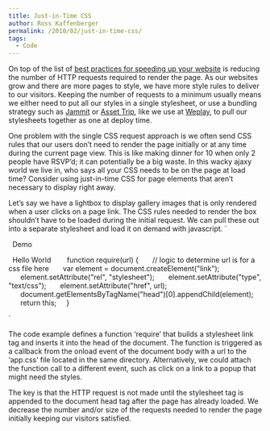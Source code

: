 ```yaml
---
title: Just-in-Time CSS
author: Ross Kaffenberger
permalink: /2010/02/just-in-time-css/
tags:
  - Code
---
```

On top of the list of [best practices for speeding up your website][1] is reducing the number of HTTP requests required to render the page. As our websites grow and there are more pages to style, we have more style rules to deliver to our visitors. Keeping the number of requests to a minimum usually means we either need to put all our styles in a single stylesheet, or use a bundling strategy such as [Jammit][2] or [Asset Trip][3], like we use at [Weplay][4], to pull our stylesheets together as one at deploy time.

 [1]: http://developer.yahoo.com/performance/rules.html
 [2]: http://documentcloud.github.com/jammit/
 [3]: http://github.com/brynary/asset-trip
 [4]: http://www.weplay.com

One problem with the single CSS request approach is we often send CSS rules that our users don’t need to render the page initially or at any time during the current page view. This is like making dinner for 10 when only 2 people have RSVP’d; it can potentially be a big waste. In this wacky ajaxy world we live in, who says all your CSS needs to be on the page at load time? Consider using just-in-time CSS for page elements that aren’t necessary to display right away.

Let’s say we have a lightbox to display gallery images that is only rendered when a user clicks on a page link. The CSS rules needed to render the box shouldn’t have to be loaded during the initial request. We can pull these out into a separate stylesheet and load it on demand with javascript.
`


&nbsp;&nbsp;Demo


&nbsp;&nbsp;Hello World
&nbsp;&nbsp;
&nbsp;&nbsp;&nbsp;&nbsp;function require(url) {
&nbsp;&nbsp;&nbsp;&nbsp;&nbsp;&nbsp;// logic to determine url is for a css file here
&nbsp;&nbsp;&nbsp;&nbsp;&nbsp;&nbsp;var element = document.createElement("link");
&nbsp;&nbsp;&nbsp;&nbsp;&nbsp;&nbsp;element.setAttribute("rel", "stylesheet");
&nbsp;&nbsp;&nbsp;&nbsp;&nbsp;&nbsp;element.setAttribute("type", "text/css");
&nbsp;&nbsp;&nbsp;&nbsp;&nbsp;&nbsp;element.setAttribute("href", url);
&nbsp;&nbsp;&nbsp;&nbsp;&nbsp;&nbsp;document.getElementsByTagName("head")[0].appendChild(element);
&nbsp;&nbsp;&nbsp;&nbsp;&nbsp;&nbsp;return this;
&nbsp;&nbsp;&nbsp;&nbsp;}
&nbsp;&nbsp;


`

The code example defines a function ‘require’ that builds a stylesheet link tag and inserts it into the head of the document. The function is triggered as a callback from the onload event of the document body with a url to the ‘app.css’ file located in the same directory. Alternatively, we could attach the function call to a different event, such as click on a link to a popup that might need the styles.

The key is that the HTTP request is not made until the stylesheet tag is appended to the document head tag after the page has already loaded. We decrease the number and/or size of the requests needed to render the page initially keeping our visitors satisfied.
